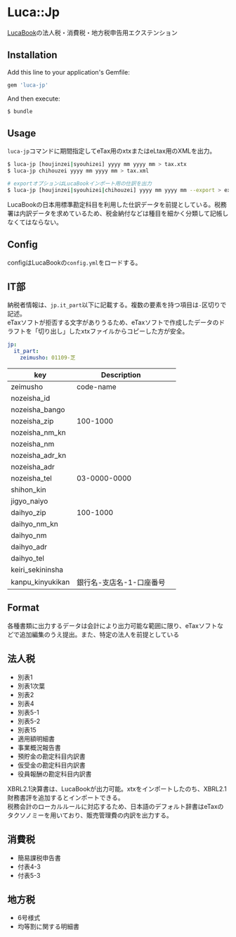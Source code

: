 # Luca::Jp

[LucaBook](https://github.com/chumaltd/luca/blob/master/lucabook/)の法人税・消費税・地方税申告用エクステンション

## Installation

Add this line to your application's Gemfile:

```ruby
gem 'luca-jp'
```

And then execute:

```bash
$ bundle
```

## Usage

`luca-jp`コマンドに期間指定してeTax用のxtxまたはeLtax用のXMLを出力。

```bash
$ luca-jp [houjinzei|syouhizei] yyyy mm yyyy mm > tax.xtx
$ luca-jp chihouzei yyyy mm yyyy mm > tax.xml

# exportオプションはLucaBookインポート用の仕訳を出力
$ luca-jp [houjinzei|syouhizei|chihouzei] yyyy mm yyyy mm --export > export.json
```

LucaBookの日本用標準勘定科目を利用した仕訳データを前提としている。税務署は内訳データを求めているため、税金納付などは種目を細かく分類して記帳しなくてはならない。

## Config

configはLucaBookの`config.yml`をロードする。

IT部
------------

納税者情報は、`jp.it_part`以下に記載する。複数の要素を持つ項目は`-`区切りで記述。  
eTaxソフトが拒否する文字がありうるため、eTaxソフトで作成したデータのドラフトを「切り出し」したxtxファイルからコピーした方が安全。

```yaml
jp:
  it_part:
    zeimusho: 01109-芝
```

| key              |              Description |   |
|------------------|--------------------------|---|
| zeimusho         |                code-name |   |
| nozeisha_id      |                          |   |
| nozeisha_bango   |                          |   |
| nozeisha_zip     |                 100-1000 |   |
| nozeisha_nm_kn   |                          |   |
| nozeisha_nm      |                          |   |
| nozeisha_adr_kn  |                          |   |
| nozeisha_adr     |                          |   |
| nozeisha_tel     |             03-0000-0000 |   |
| shihon_kin       |                          |   |
| jigyo_naiyo      |                          |   |
| daihyo_zip       |                 100-1000 |   |
| daihyo_nm_kn     |                          |   |
| daihyo_nm        |                          |   |
| daihyo_adr       |                          |   |
| daihyo_tel       |                          |   |
| keiri_sekininsha |                          |   |
| kanpu_kinyukikan | 銀行名-支店名-1-口座番号 |   |


## Format

各種書類に出力するデータは会計により出力可能な範囲に限り、eTaxソフトなどで追加編集のうえ提出。また、特定の法人を前提としている

法人税
---------

* 別表1
* 別表1次葉
* 別表2
* 別表4
* 別表5-1
* 別表5-2
* 別表15
* 適用額明細書
* 事業概況報告書
* 預貯金の勘定科目内訳書
* 仮受金の勘定科目内訳書
* 役員報酬の勘定科目内訳書

XBRL2.1決算書は、LucaBookが出力可能。xtxをインポートしたのち、XBRL2.1財務書評を追加するとインポートできる。  
税務会計のローカルルールに対応するため、日本語のデフォルト辞書はeTaxのタクソノミーを用いており、販売管理費の内訳を出力する。

消費税
---------

* 簡易課税申告書
* 付表4-3
* 付表5-3


地方税
---------

* 6号様式
* 均等割に関する明細書

